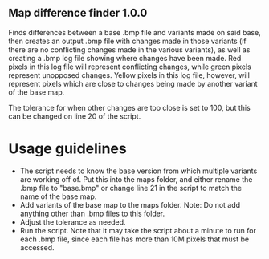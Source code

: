 ## Map difference finder 1.0.0
Finds differences between a base .bmp file and variants made on said base, then creates an output .bmp file with changes made in those variants (if there are no conflicting changes made in the various variants), as well as creating a .bmp log file showing where changes have been made. Red pixels in this log file will represent conflicting changes, while green pixels represent unopposed changes. Yellow pixels in this log file, however, will represent pixels which are close to changes being made by another variant of the base map.

The tolerance for when other changes are too close is set to 100, but this can be changed on line 20 of the script.

# Usage guidelines
* The script needs to know the base version from which multiple variants are working off of. Put this into the maps folder, and either rename the .bmp file to "base.bmp" or change line 21 in the script to match the name of the base map.
* Add variants of the base map to the maps folder. Note: Do not add anything other than .bmp files to this folder.
* Adjust the tolerance as needed.
* Run the script. Note that it may take the script about a minute to run for each .bmp file, since each file has more than 10M pixels that must be accessed.